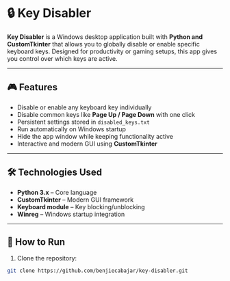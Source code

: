 # 🔒 Key Disabler

**Key Disabler** is a Windows desktop application built with **Python and CustomTkinter** that allows you to globally disable or enable specific keyboard keys. Designed for productivity or gaming setups, this app gives you control over which keys are active.

---

## 🎮 Features
- Disable or enable any keyboard key individually  
- Disable common keys like **Page Up / Page Down** with one click  
- Persistent settings stored in `disabled_keys.txt`  
- Run automatically on Windows startup  
- Hide the app window while keeping functionality active  
- Interactive and modern GUI using **CustomTkinter**  

---

## 🛠 Technologies Used
- **Python 3.x** – Core language  
- **CustomTkinter** – Modern GUI framework  
- **Keyboard module** – Key blocking/unblocking  
- **Winreg** – Windows startup integration  

---

## 🚀 How to Run
1. Clone the repository:  
```bash
git clone https://github.com/benjiecabajar/key-disabler.git
